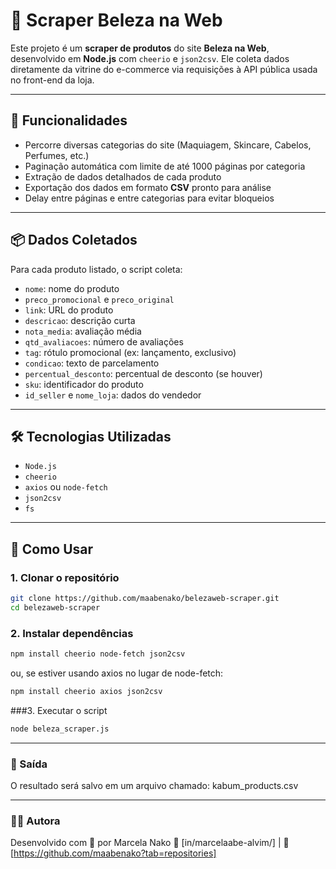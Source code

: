 # 💄 Scraper Beleza na Web

Este projeto é um **scraper de produtos** do site **Beleza na Web**, desenvolvido em **Node.js** com `cheerio` e `json2csv`. Ele coleta dados diretamente da vitrine do e-commerce via requisições à API pública usada no front-end da loja.

---

## 🚀 Funcionalidades

- Percorre diversas categorias do site (Maquiagem, Skincare, Cabelos, Perfumes, etc.)
- Paginação automática com limite de até 1000 páginas por categoria
- Extração de dados detalhados de cada produto
- Exportação dos dados em formato **CSV** pronto para análise
- Delay entre páginas e entre categorias para evitar bloqueios

---

## 📦 Dados Coletados

Para cada produto listado, o script coleta:

- `nome`: nome do produto  
- `preco_promocional` e `preco_original`  
- `link`: URL do produto  
- `descricao`: descrição curta  
- `nota_media`: avaliação média  
- `qtd_avaliacoes`: número de avaliações  
- `tag`: rótulo promocional (ex: lançamento, exclusivo)  
- `condicao`: texto de parcelamento  
- `percentual_desconto`: percentual de desconto (se houver)  
- `sku`: identificador do produto  
- `id_seller` e `nome_loja`: dados do vendedor  

---

## 🛠️ Tecnologias Utilizadas

- `Node.js`
- `cheerio`
- `axios` ou `node-fetch`
- `json2csv`
- `fs`

---

## 🧪 Como Usar

### 1. Clonar o repositório
```bash
git clone https://github.com/maabenako/belezaweb-scraper.git
cd belezaweb-scraper
```
### 2. Instalar dependências
```bash
npm install cheerio node-fetch json2csv
```
ou, se estiver usando axios no lugar de node-fetch:
```bash
npm install cheerio axios json2csv
```
###3. Executar o script
```bash
node beleza_scraper.js
```
---

### 📁 Saída
O resultado será salvo em um arquivo chamado:
kabum_products.csv

---

### 👩‍💻 Autora
Desenvolvido com 💙 por Marcela Nako
🔗 [in/marcelaabe-alvim/] | 💼 [https://github.com/maabenako?tab=repositories]
